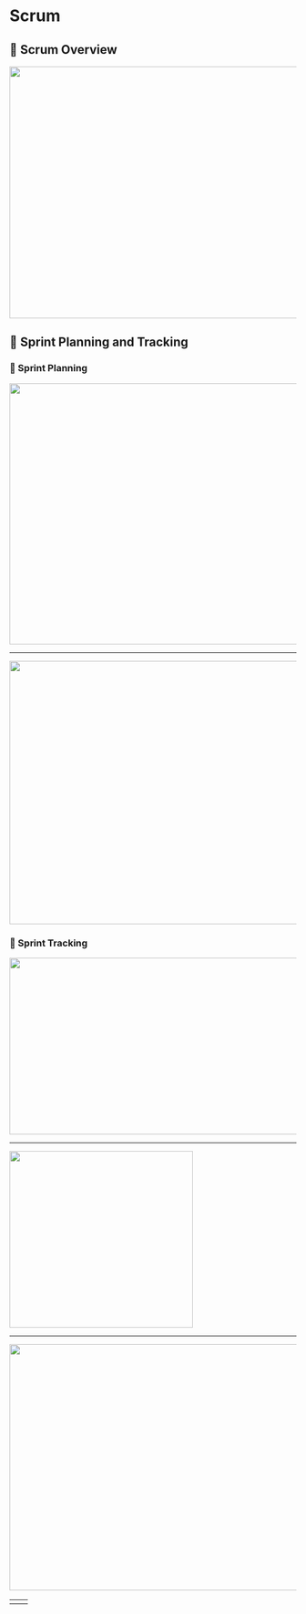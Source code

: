 # Scrum

## 🔹 Scrum Overview

<img src="https://github.com/ElizaLo/Software-Development-Lifecycle/blob/master/Agile%20Software%20Development/Week%203/Scrum%20Framework.png" width="614" height="442">

## 🔹 Sprint Planning and Tracking

### 🔺 Sprint Planning


<img src="https://github.com/ElizaLo/Software-Development-Lifecycle/blob/master/Agile%20Software%20Development/Week%203/Backlog%20Grooming.png" width="750" height="458">

-------------------------------

<img src="https://github.com/ElizaLo/Software-Development-Lifecycle/blob/master/Agile%20Software%20Development/Week%203/Planning%20Step.png" width="825" height="462">

### 🔺 Sprint Tracking

<img src="https://github.com/ElizaLo/Software-Development-Lifecycle/blob/master/Agile%20Software%20Development/Week%203/Burn%20Down.png" width="565" height="310">

--------------------------
<img src="https://github.com/ElizaLo/Software-Development-Lifecycle/blob/master/Agile%20Software%20Development/Week%203/Burn%20Up.png" width="322" height="310">

----------------------------------------

<img src="https://github.com/ElizaLo/Software-Development-Lifecycle/blob/master/Agile%20Software%20Development/Week%203/Task%20Board.png" width="731" height="432">

|||
|---|---|
|||
